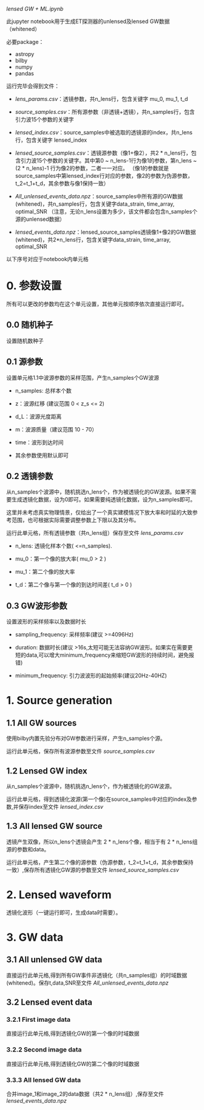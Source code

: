*lensed GW + ML.ipynb*

此jupyter notebook用于生成ET探测器的unlensed及lensed GW数据（whitened）

必要package：
- astropy
- bilby
- numpy
- pandas

运行完毕会得到文件：

- *lens_params.csv*：透镜参数，共n_lens行，包含关键字 mu_0, mu_1, t_d

- *source_samples.csv*：所有源参数（非透镜+透镜），共n_samples行，包含引力波15个参数的关键字

- *lensed_index.csv*：source_samples中被选取的透镜源的index，共n_lens行，包含关键字 lensed_index

- *lensed_source_samples.csv*：透镜源参数（像1+像2），共2 * n_lens行，包含引力波15个参数的关键字。其中第0 ~ n_lens-1行为像1的参数，第n_lens ~ (2 * n_lens)-1 行为像2的参数，二者一一对应。
（像1的参数就是source_samples中第lensed_index行对应的参数，像2的参数为伪源参数，t_2=t_1+t_d，其余参数与像1保持一致）

- *All_unlensed_events_data.npz*：source_samples中所有源的GW数据(whitened)，共n_samples行，包含关键字data_strain, time_array, optimal_SNR
（注意，无论n_lens设置为多少，该文件都会包含n_samples个源的unlensed数据）

- *lensed_events_data.npz*：lensed_source_samples透镜像1+像2的GW数据(whitened)，共2*n_lens行，包含关键字data_strain, time_array, optimal_SNR


以下序号对应于notebook内单元格

# 0. 参数设置
所有可以更改的参数均在这个单元设置，其他单元按顺序依次直接运行即可。

## 0.0 随机种子
设置随机数种子

## 0.1 源参数
设置单元格1.1中波源参数的采样范围，产生n_samples个GW波源

- n_samples: 总样本个数

- z：波源红移 (建议范围 0 < z_s <= 2)

- d_L：波源光度距离

- m：波源质量（建议范围 10 - 70）

- time：波形到达时间

- 其余参数使用默认即可

## 0.2 透镜参数
从n_samples个波源中，随机挑选n_lens个，作为被透镜化的GW波源。如果不需要生成透镜化数据，设为0即可。如果需要纯透镜化数据，设为n_samples即可。

这里并未考虑真实物理情景，仅给出了一个真实建模情况下放大率和时延的大致参考范围，也可根据实际需要调整参数上下限以及其分布。

运行此单元格，所有透镜参数（共n_lens组）保存至文件 
*lens_params.csv*

- n_lens: 透镜化样本个数( <=n_samples). 

- mu_0：第一个像的放大率( mu_0 > 2 )

- mu_1：第二个像的放大率

- t_d：第二个像与第一个像的到达时间差( t_d > 0 )

## 0.3 GW波形参数
设置波形的采样频率以及数据时长

- sampling_frequency: 采样频率(建议 >=4096Hz)

- duration: 数据时长(建议 >16s,太短可能无法容纳GW波形。如果实在需要更短的data,可以增大minimum_frequency来缩短GW波形的持续时间，避免报错)

- minimum_frequency: 引力波波形的起始频率(建议20Hz-40HZ)


# 1. Source generation

## 1.1 All GW sources
使用bilby内置先验分布对GW参数进行采样，产生n_samples个源。

运行此单元格，保存所有波源参数至文件 
*source_samples.csv*

## 1.2 Lensed GW index
从n_samples个波源中，随机挑选n_lens个，作为被透镜化的GW波源。

运行此单元格，得到透镜化波源(第一个像)在source_samples中对应的index及参数,并保存index至文件
*lensed_index.csv*

## 1.3 All lensed GW source
透镜产生双像，所以n_lens个透镜会产生 2 * n_lens个像，相当于有 2 * n_lens组源的参数和data。

运行此单元格，产生第二个像的源参数（伪源参数，t_2=t_1+t_d，其余参数保持一致）,保存所有透镜化GW源的参数至文件
*lensed_source_samples.csv*


# 2. Lensed waveform
透镜化波形（一键运行即可，生成data时需要）。


# 3. GW data

## 3.1 All unlensed GW data
直接运行此单元格,得到所有GW事件非透镜化（共n_samples组）的时域数据(whitened)。保存t,data,SNR至文件 
*All_unlensed_events_data.npz*

## 3.2 Lensed event data
### 3.2.1 First image data
直接运行此单元格,得到透镜化GW的第一个像的时域数据

### 3.2.2 Second image data
直接运行此单元格,得到透镜化GW的第二个像的时域数据

### 3.3.3 All lensed GW data
合并image_1和image_2的data数据（共2 * n_lens组）,保存至文件 
*lensed_events_data.npz*